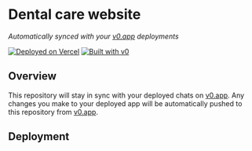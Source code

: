 # Dental care website

*Automatically synced with your [v0.app](https://v0.app) deployments*

[![Deployed on Vercel](https://img.shields.io/badge/Deployed%20on-Vercel-black?style=for-the-badge&logo=vercel)](https://vercel.com/koushikharsha2007-7179s-projects/v0-dental-care-website)
[![Built with v0](https://img.shields.io/badge/Built%20with-v0.app-black?style=for-the-badge)](https://v0.app/chat/q1MyLM9PAsd)

## Overview

This repository will stay in sync with your deployed chats on [v0.app](https://v0.app).
Any changes you make to your deployed app will be automatically pushed to this repository from [v0.app](https://v0.app).

## Deployment

 

